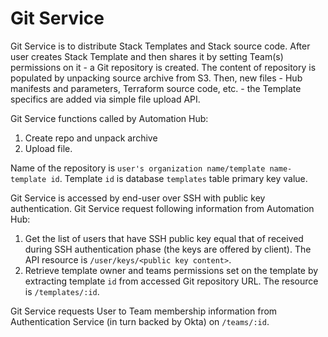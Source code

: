 # Git Service

Git Service is to distribute Stack Templates and Stack source code. After user creates Stack Template and then shares it by setting Team(s) permissions on it - a Git repository is created. The content of repository is populated by unpacking source archive from S3. Then, new files - Hub manifests and parameters, Terraform source code, etc. - the Template specifics are added via simple file upload API. 

Git Service functions called by Automation Hub:

1. Create repo and unpack archive
2. Upload file.

Name of the repository is `user's organization name/template name-template id`. Template `id` is database `templates` table primary key value.

Git Service is accessed by end-user over SSH with public key authentication. Git Service request following information from Automation Hub:

1. Get the list of users that have SSH public key equal that of received  during SSH authentication phase (the keys are offered by client). The API resource is `/user/keys/<public key content>`.
2. Retrieve template owner and teams permissions set on the template by extracting template `id` from accessed Git repository URL. The resource is `/templates/:id`.

Git Service requests User to Team membership information from Authentication Service (in turn backed by Okta) on `/teams/:id`.
